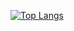 

[![Top Langs](https://github-readme-stats.vercel.app/api/top-langs/?username=goriiin&hide=CSS&hide=HTML)](https://github.com/anuraghazra/github-readme-stats)

